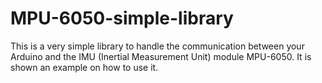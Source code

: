 # MPU-6050-simple-library
This is a very simple library to handle the communication between your Arduino and the IMU (Inertial Measurement Unit) module MPU-6050. It is shown an example on how to use it.
